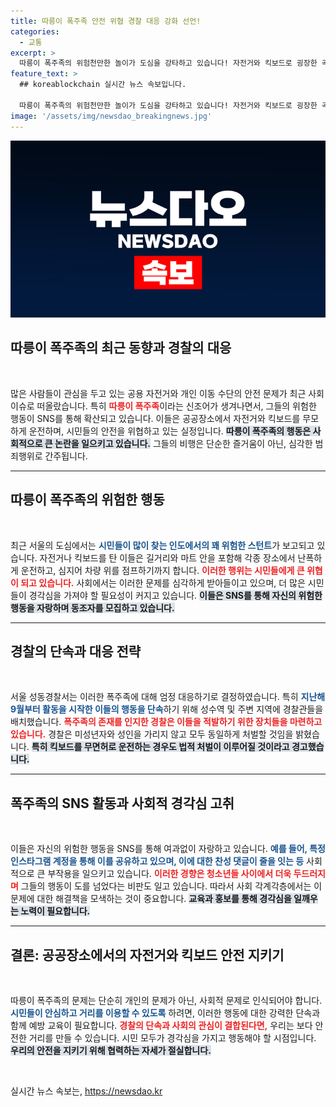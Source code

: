 ```yaml
---
title: 따릉이 폭주족 안전 위협 경찰 대응 강화 선언!
categories:
  - 교통
excerpt: >
  따릉이 폭주족의 위험천만한 놀이가 도심을 강타하고 있습니다! 자전거와 킥보드로 굉장한 곡예운전을 자랑하며 경찰을 조롱하는 이들. 이제 경찰의 강력한 대응이 시작됩니다. 과연 어떤 결과가 기다리고 있을까요?
feature_text: >
  ## koreablockchain 실시간 뉴스 속보입니다.

  따릉이 폭주족의 위험천만한 놀이가 도심을 강타하고 있습니다! 자전거와 킥보드로 굉장한 곡예운전을 자랑하며 경찰을 조롱하는 이들. 이제 경찰의 강력한 대응이 시작됩니다. 과연 어떤 결과가 기다리고 있을까요?
image: '/assets/img/newsdao_breakingnews.jpg'
---
```


<p><img src="/assets/img/newsdao_breakingnews.jpg" alt="koreablockchain 속보" /></p>

<h2 data-ke-size="size26">따릉이 폭주족의 최근 동향과 경찰의 대응</h2>

<p data-ke-size="size16">&nbsp;</p>

<p>많은 사람들이 관심을 두고 있는 공용 자전거와 개인 이동 수단의 안전 문제가 최근 사회 이슈로 떠올랐습니다. 특히 <b><span style="color: #ee2323;">따릉이 폭주족</span></b>이라는 신조어가 생겨나면서, 그들의 위험한 행동이 SNS를 통해 확산되고 있습니다. 이들은 공공장소에서 자전거와 킥보드를 무모하게 운전하며, 시민들의 안전을 위협하고 있는 실정입니다. <b><span style="background-color: #21538527;">따릉이 폭주족의 행동은 사회적으로 큰 논란을 일으키고 있습니다.</span></b> 그들의 비행은 단순한 즐거움이 아닌, 심각한 범죄행위로 간주됩니다. </p>

<hr>

<h2 data-ke-size="size26">따릉이 폭주족의 위험한 행동</h2>

<p data-ke-size="size16">&nbsp;</p>

<p>최근 서울의 도심에서는 <b><span style="color: #1a5490;">시민들이 많이 찾는 인도에서의 꽤 위험한 스턴트</span></b>가 보고되고 있습니다. 자전거나 킥보드를 탄 이들은 길거리와 마트 안을 포함해 각종 장소에서 난폭하게 운전하고, 심지어 차량 위를 점프하기까지 합니다. <b><span style="color: #ee2323;">이러한 행위는 시민들에게 큰 위협이 되고 있습니다.</span></b> 사회에서는 이러한 문제를 심각하게 받아들이고 있으며, 더 많은 시민들이 경각심을 가져야 할 필요성이 커지고 있습니다. <b><span style="background-color: #21538527;">이들은 SNS를 통해 자신의 위험한 행동을 자랑하며 동조자를 모집하고 있습니다.</span></b></p>

<hr>

<h2 data-ke-size="size26">경찰의 단속과 대응 전략</h2>

<p data-ke-size="size16">&nbsp;</p>

<p>서울 성동경찰서는 이러한 폭주족에 대해 엄정 대응하기로 결정하였습니다. 특히 <b><span style="color: #1a5490;">지난해 9월부터 활동을 시작한 이들의 행동을 단속</span></b>하기 위해 성수역 및 주변 지역에 경찰관들을 배치했습니다. <b><span style="color: #ee2323;">폭주족의 존재를 인지한 경찰은 이들을 적발하기 위한 장치들을 마련하고 있습니다.</span></b> 경찰은 미성년자와 성인을 가리지 않고 모두 동일하게 처벌할 것임을 밝혔습니다. <b><span style="background-color: #21538527;">특히 킥보드를 무면허로 운전하는 경우도 법적 처벌이 이루어질 것이라고 경고했습니다.</span></b></p>

<hr>

<h2 data-ke-size="size26">폭주족의 SNS 활동과 사회적 경각심 고취</h2>

<p data-ke-size="size16">&nbsp;</p>

<p>이들은 자신의 위험한 행동을 SNS를 통해 여과없이 자랑하고 있습니다. <b><span style="color: #1a5490;">예를 들어, 특정 인스타그램 계정을 통해 이를 공유하고 있으며, 이에 대한 찬성 댓글이 줄을 잇는 등</span></b> 사회적으로 큰 부작용을 일으키고 있습니다. <b><span style="color: #ee2323;">이러한 경향은 청소년들 사이에서 더욱 두드러지며</span></b> 그들의 행동이 도를 넘었다는 비판도 일고 있습니다. 따라서 사회 각계각층에서는 이 문제에 대한 해결책을 모색하는 것이 중요합니다. <b><span style="background-color: #21538527;">교육과 홍보를 통해 경각심을 일깨우는 노력이 필요합니다.</span></b></p>

<hr>

<h2 data-ke-size="size26">결론: 공공장소에서의 자전거와 킥보드 안전 지키기</h2>

<p data-ke-size="size16">&nbsp;</p>

<p>따릉이 폭주족의 문제는 단순히 개인의 문제가 아닌, 사회적 문제로 인식되어야 합니다. <b><span style="color: #1a5490;">시민들이 안심하고 거리를 이용할 수 있도록</span></b> 하려면, 이러한 행동에 대한 강력한 단속과 함께 예방 교육이 필요합니다. <b><span style="color: #ee2323;">경찰의 단속과 사회의 관심이 결합된다면,</span></b> 우리는 보다 안전한 거리를 만들 수 있습니다. 시민 모두가 경각심을 가지고 행동해야 할 시점입니다. <b><span style="background-color: #21538527;">우리의 안전을 지키기 위해 협력하는 자세가 절실합니다.</span></b> </p>

<p data-ke-size="size16">&nbsp;</p>
실시간 뉴스 속보는, <a href="https://newsdao.kr" rel="dofollow">https://newsdao.kr</a>


